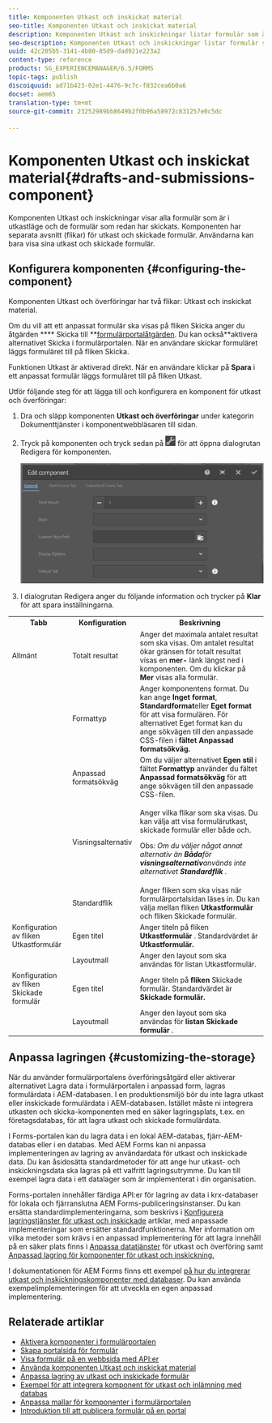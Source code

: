 ```yaml
---
title: Komponenten Utkast och inskickat material
seo-title: Komponenten Utkast och inskickat material
description: Komponenten Utkast och inskickningar listar formulär som är i utkastläge och som redan har skickats. Du kan anpassa komponentens utseende och stil.
seo-description: Komponenten Utkast och inskickningar listar formulär som är i utkastläge och som redan har skickats. Du kan anpassa komponentens utseende och stil.
uuid: 42c205b5-3141-4b80-85d9-dad921e223a2
content-type: reference
products: SG_EXPERIENCEMANAGER/6.5/FORMS
topic-tags: publish
discoiquuid: ad71b423-02e1-4476-9c7c-f832cea6b0a6
docset: aem65
translation-type: tm+mt
source-git-commit: 23252989bb8649b2f0b96a58972c831257e0c5dc

---
```



# Komponenten Utkast och inskickat material{#drafts-and-submissions-component}

Komponenten Utkast och inskickningar visar alla formulär som är i utkastläge och de formulär som redan har skickats. Komponenten har separata avsnitt (flikar) för utkast och skickade formulär. Användarna kan bara visa sina utkast och skickade formulär.

## Konfigurera komponenten {#configuring-the-component}

Komponenten Utkast och överföringar har två flikar: Utkast och inskickat material.

Om du vill att ett anpassat formulär ska visas på fliken Skicka anger du åtgärden **** Skicka till **[formulärportalåtgärden](../../forms/using/configuring-submit-actions.md). Du kan också&#x200B;**aktivera alternativet Skicka i formulärportalen. När en användare skickar formuläret läggs formuläret till på fliken Skicka.

Funktionen Utkast är aktiverad direkt. När en användare klickar på **Spara** i ett anpassat formulär läggs formuläret till på fliken Utkast.

Utför följande steg för att lägga till och konfigurera en komponent för utkast och överföringar:

1. Dra och släpp komponenten **Utkast och överföringar** under kategorin Dokumenttjänster i komponentwebbläsaren till sidan.
1. Tryck på komponenten och tryck sedan på ![settings_icon](assets/settings_icon.png) för att öppna dialogrutan Redigera för komponenten.

   ![Komponenten Utkast och inskickning](assets/drafts-submissions-edit.png)

1. I dialogrutan Redigera anger du följande information och trycker på **Klar** för att spara inställningarna.

<table>
 <tbody>
  <tr>
   <th>Tabb</th>
   <th>Konfiguration</th>
   <th>Beskrivning</th>
  </tr>
  <tr>
   <td>Allmänt</td>
   <td>Totalt resultat</td>
   <td>Anger det maximala antalet resultat som ska visas. Om antalet resultat ökar gränsen för totalt resultat visas en <strong>mer- </strong>länk längst ned i komponenten. Om du klickar på <strong>Mer </strong>visas alla formulär. </td>
  </tr>
  <tr>
   <td> </td>
   <td>Formattyp</td>
   <td>Anger komponentens format. Du kan ange <strong>Inget format</strong>, <strong>Standardformat</strong>eller <strong>Eget format</strong> för att visa formulären. För alternativet Eget format kan du ange sökvägen till den anpassade CSS-filen i <strong>fältet </strong><strong>Anpassad formatsökväg.</strong></td>
  </tr>
  <tr>
   <td> </td>
   <td>Anpassad formatsökväg</td>
   <td>Om du väljer alternativet <strong>Egen stil</strong> i fältet <strong>Formattyp</strong> använder du fältet <strong>Anpassad formatsökväg</strong> för att ange sökvägen till den anpassade CSS-filen. </td>
  </tr>
  <tr>
   <td> </td>
   <td>Visningsalternativ</td>
   <td><p>Anger vilka flikar som ska visas. Du kan välja att visa formulärutkast, skickade formulär eller både och. </p> <p><strong></strong> Obs<em>: Om du väljer något annat alternativ än <strong>Båda</strong>för <strong>visningsalternativ</strong>används inte alternativet <strong>Standardflik</strong> .</em></p> </td>
  </tr>
  <tr>
   <td> </td>
   <td>Standardflik</td>
   <td>Anger fliken som ska visas när formulärportalsidan läses in. Du kan välja mellan fliken <strong>Utkastformulär</strong> och fliken <strong></strong>Skickade formulär.</td>
  </tr>
  <tr>
   <td>Konfiguration av fliken Utkastformulär</td>
   <td>Egen titel</td>
   <td>Anger titeln på fliken <strong>Utkastformulär</strong> . Standardvärdet är <strong>Utkastformulär.</strong></td>
  </tr>
  <tr>
   <td> </td>
   <td>Layoutmall</td>
   <td>Anger den layout som ska användas för listan Utkastformulär.</td>
  </tr>
  <tr>
   <td>Konfiguration av fliken Skickade formulär</td>
   <td>Egen titel </td>
   <td>Anger titeln på <strong>fliken </strong>Skickade formulär. Standardvärdet är <strong>Skickade formulär.</strong></td>
  </tr>
  <tr>
   <td> </td>
   <td>Layoutmall</td>
   <td>Anger den layout som ska användas för<strong> listan Skickade formulär </strong>. </td>
  </tr>
 </tbody>
</table>

## Anpassa lagringen {#customizing-the-storage}

När du använder formulärportalens överföringsåtgärd eller aktiverar alternativet Lagra data i formulärportalen i anpassad form, lagras formulärdata i AEM-databasen. I en produktionsmiljö bör du inte lagra utkast eller inskickade formulärdata i AEM-databasen. Istället måste ni integrera utkasten och skicka-komponenten med en säker lagringsplats, t.ex. en företagsdatabas, för att lagra utkast och skickade formulärdata.

I Forms-portalen kan du lagra data i en lokal AEM-databas, fjärr-AEM-databas eller i en databas. Med AEM Forms kan ni anpassa implementeringen av lagring av användardata för utkast och inskickade data. Du kan åsidosätta standardmetoder för att ange hur utkast- och inskickningsdata ska lagras på ett valfritt lagringsutrymme. Du kan till exempel lagra data i ett datalager som är implementerat i din organisation.

Forms-portalen innehåller färdiga API:er för lagring av data i krx-databaser för lokala och fjärranslutna AEM Forms-publiceringsinstanser. Du kan ersätta standardimplementeringarna, som beskrivs i [Konfigurera lagringstjänster för utkast och inskickade](/help/forms/using/configuring-draft-submission-storage.md) artiklar, med anpassade implementeringar som ersätter standardfunktionerna. Mer information om vilka metoder som krävs i en anpassad implementering för att lagra innehåll på en säker plats finns i [Anpassa datatjänster](/help/forms/using/custom-draft-submission-data-services.md) för utkast och överföring samt [Anpassad lagring för komponenter för utkast och inskickning.](/help/forms/using/adding-custom-storage-provider-forms.md)

I dokumentationen för AEM Forms finns ett exempel [på hur du integrerar utkast och inskickningskomponenter med databaser](integrate-draft-submission-database.md). Du kan använda exempelimplementeringen för att utveckla en egen anpassad implementering.

## Relaterade artiklar

* [Aktivera komponenter i formulärportalen](/help/forms/using/enabling-forms-portal-components.md)
* [Skapa portalsida för formulär](/help/forms/using/creating-form-portal-page.md)
* [Visa formulär på en webbsida med API:er](/help/forms/using/listing-forms-webpage-using-apis.md)
* [Använda komponenten Utkast och inskickat material](/help/forms/using/draft-submission-component.md)
* [Anpassa lagring av utkast och inskickade formulär](/help/forms/using/draft-submission-component.md)
* [Exempel för att integrera komponent för utkast och inlämning med databas](/help/forms/using/integrate-draft-submission-database.md)
* [Anpassa mallar för komponenter i formulärportalen](/help/forms/using/customizing-templates-forms-portal-components.md)
* [Introduktion till att publicera formulär på en portal](/help/forms/using/introduction-publishing-forms.md)
